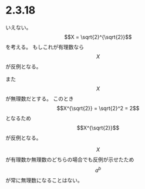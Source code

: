 # 2.3.18

いえない。$$X = \sqrt{2}^{\sqrt{2}}$$を考える。
もしこれが有理数なら$$X$$が反例となる。

また$$X$$が無理数だとする。
このとき$$X^{\sqrt{2}} = \sqrt{2}^2 = 2$$となるため
$$X^{\sqrt{2}}$$が反例となる。

$$X$$が有理数か無理数のどちらの場合でも反例が示せたため$$a^b$$が常に無理数になることはない。
